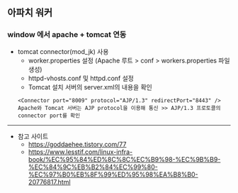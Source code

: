 ## 아파치 워커

### window 에서 apache + tomcat 연동

* tomcat connector(mod_jk) 사용
  * worker.properties 설정 (Apache 루트 > conf > workers.properties 파일 생성)
  * httpd-vhosts.conf 및 httpd.conf 설정
  * Tomcat 설치 서버의 server.xml의 내용을 확인
  ```
  <Connector port="8009" protocol="AJP/1.3" redirectPort="8443" />
  Apache와 Tomcat 서버는 AJP protocol을 이용해 통신 >> AJP/1.3 프로토콜의 connector port를 확인
  ```


---
* 참고 사이트
  * https://goddaehee.tistory.com/77 
  * https://www.lesstif.com/linux-infra-book/%EC%95%84%ED%8C%8C%EC%B9%98-%EC%9B%B9-%EC%84%9C%EB%B2%84%EC%99%80-%EC%97%B0%EB%8F%99%ED%95%98%EA%B8%B0-20776817.html
